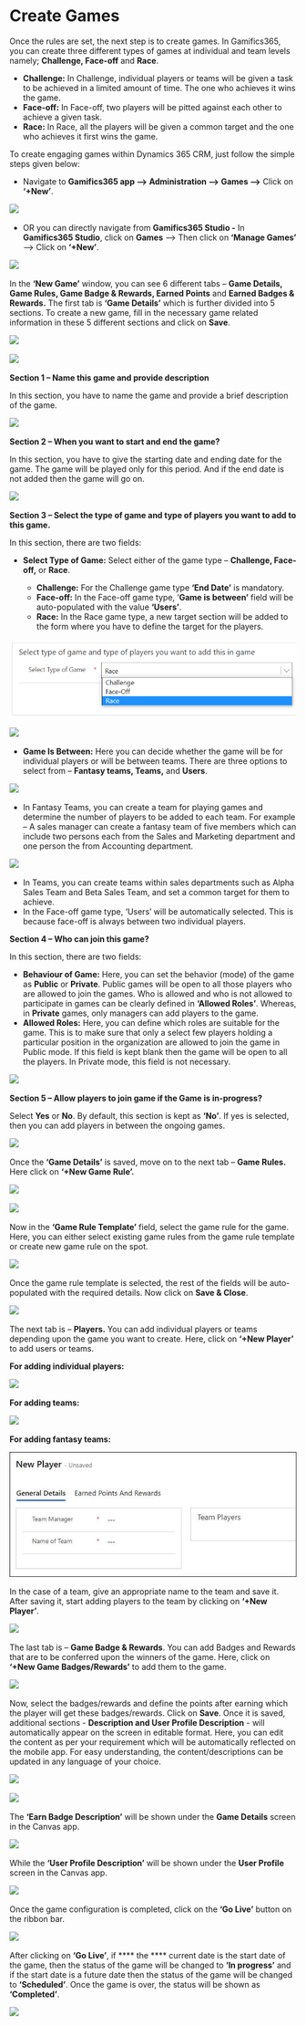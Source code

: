 # Create Games

Once the rules are set, the next step is to create games. In Gamifics365, you can create three different types of games at individual and team levels namely; **Challenge, Face-off** and **Race**.

* **Challenge:** In Challenge, individual players or teams will be given a task to be achieved in a limited amount of time. The one who achieves it wins the game.
* **Face-off:** In Face-off, two players will be pitted against each other to achieve a given task.
* **Race:** In Race, all the players will be given a common target and the one who achieves it first wins the game.

To create engaging games within Dynamics 365 CRM, just follow the simple steps given below:

* Navigate to **Gamifics365 app --> Administration --> Games -->** Click on **‘+New’**.

![](../../.gitbook/assets/Games\_1.png)

* OR you can directly navigate from **Gamifics365 Studio -** In **Gamifics365 Studio**, click on **Games** --> Then click on **‘Manage Games’** --> Click on **‘+New’**.

![](../../.gitbook/assets/Games\_2.png)

In the **‘New Game’** window, you can see 6 different tabs – **Game Details, Game Rules, Game Badge & Rewards, Earned Points** and **Earned Badges & Rewards.** The first tab is **‘Game Details’** which is further divided into 5 sections. To create a new game, fill in the necessary game related information in these 5 different sections and click on **Save**.

![](<../../.gitbook/assets/Config Games\_6.png>)

![](<../../.gitbook/assets/Config Games\_7.1 (1).png>)

**Section 1 – Name this game and provide description**

In this section, you have to name the game and provide a brief description of the game.

![](../../.gitbook/assets/Games\_3.png)

**Section 2 – When you want to start and end the game?**

In this section, you have to give the starting date and ending date for the game. The game will be played only for this period. And if the end date is not added then the game will go on.

![](../../.gitbook/assets/Games\_4.png)

**Section 3 – Select the type of game and type of players you want to add to this game.**

In this section, there are two fields:

*   **Select Type of Game:** Select either of the game type – **Challenge, Face-off,** or **Race**.

    * **Challenge:** For the Challenge game type **‘End Date’** is mandatory.
    * **Face-off:** In the Face-off game type, ‘**Game is between’** field will be auto-populated with the value **‘Users’**.
    * **Race:** In the Race game type, a new target section will be added to the form where you have to define the target for the players.&#x20;



![](<../../.gitbook/assets/Game type.png>)

![](../../.gitbook/assets/Games\_5.png)

* **Game Is Between:** Here you can decide whether the game will be for individual players or will be between teams. There are three options to select from – **Fantasy teams, Teams,** and **Users**.

![](../../.gitbook/assets/Games\_8.1.png)

* In Fantasy Teams, you can create a team for playing games and determine the number of players to be added to each team. For example – A sales manager can create a fantasy team of five members which can include two persons each from the Sales and Marketing department and one person the from Accounting department.

![](<../../.gitbook/assets/Games\_9 (1).png>)

* In Teams, you can create teams within sales departments such as Alpha Sales Team and Beta Sales Team, and set a common target for them to achieve.
* In the Face-off game type, ‘Users’ will be automatically selected. This is because face-off is always between two individual players.

**Section 4 – Who can join this game?**

In this section, there are two fields:

* **Behaviour of Game:** Here, you can set the behavior (mode) of the game as **Public** or **Private**. Public games will be open to all those players who are allowed to join the games. Who is allowed and who is not allowed to participate in games can be clearly defined in **‘Allowed Roles’**. Whereas, in **Private** games, only managers can add players to the game.&#x20;
* **Allowed Roles:** Here, you can define which roles are suitable for the game. This is to make sure that only a select few players holding a particular position in the organization are allowed to join the game in Public mode. If this field is kept blank then the game will be open to all the players. In Private mode, this field is not necessary.

![](<../../.gitbook/assets/Games\_11 (1).png>)

**Section 5 – Allow players to join game if the Game is in-progress?**

Select **Yes** or **No**. By default, this section is kept as **‘No’**. If yes is selected, then you can add players in between the ongoing games.

![](<../../.gitbook/assets/Config Games\_9.png>)

Once the **‘Game Details’** is saved, move on to the next tab – **Game Rules.** Here click on **‘+New Game Rule’.**

![](../../.gitbook/assets/Games\_6.png)

![](../../.gitbook/assets/Games\_7.png)

Now in the **‘Game Rule Template’** field, select the game rule for the game. Here, you can either select existing game rules from the game rule template or create new game rule on the spot.

![](../../.gitbook/assets/Games\_8.png)

Once the game rule template is selected, the rest of the fields will be auto-populated with the required details. Now click on **Save & Close**.

![](../../.gitbook/assets/Games\_9.1.png)

The next tab is – **Players.** You can add individual players or teams depending upon the game you want to create. Here, click on **‘+New Player’** to add users or teams.

**For adding individual players:**

![](../../.gitbook/assets/Players\_2.png)

**For adding teams:**

![](../../.gitbook/assets/Players\_1.png)

**For adding fantasy teams:**

![](<../../.gitbook/assets/Fantasy team.jpg>)

In the case of a team, give an appropriate name to the team and save it. After saving it, start adding players to the team by clicking on **‘+New Player’**.

![](../../.gitbook/assets/Games\_10.png)

The last tab is – **Game Badge & Rewards**. You can add Badges and Rewards that are to be conferred upon the winners of the game. Here, click on **‘+New Game Badges/Rewards’** to add them to the game.

![](../../.gitbook/assets/Games\_11.png)

Now, select the badges/rewards and define the points after earning which the player will get these badges/rewards. Click on **Save**. Once it is saved, additional sections - **Description and User Profile Description** - will automatically appear on the screen in editable format. Here, you can edit the content as per your requirement which will be automatically reflected on the mobile app. For easy understanding, the content/descriptions can be updated in any language of your choice.

![](<../../.gitbook/assets/Badges\_2 (1).png>)

![](../../.gitbook/assets/Games\_12.png)

The **‘Earn Badge Description’** will be shown under the **Game Details** screen in the Canvas app.

![](<../../.gitbook/assets/Canvas app Badges\_1.png>)

While the **‘User Profile Description’** will be shown under the **User Profile** screen in the Canvas app.

![](<../../.gitbook/assets/Canvas app User Profile\_1.png>)

Once the game configuration is completed, click on the **‘Go Live’** button on the ribbon bar.

![](<../../.gitbook/assets/Go Live new\_1.png>)

After clicking on **‘Go Live’**, if **** the **** current date is the start date of the game, then the status of the game will be changed to **‘In progress’** and if the start date is a future date then the status of the game will be changed to **‘Scheduled’**. Once the game is over, the status will be shown as **‘Completed’**.

![](../../.gitbook/assets/Games\_13.png)
